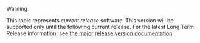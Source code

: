 > [!WARNING]
> This topic represents *current release* software. This version will be supported
> only until the following current release. For the latest Long Term Release information,
> see [the major release version documentation](/dotnet/articles/core/index.md)
